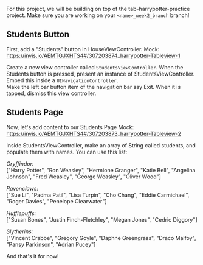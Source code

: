 For this project, we will be building on top of the tab-harrypotter-practice project. Make sure you are working on your `<name>_week2_branch` branch!

## Students Button
First, add a "Students" button in HouseViewController. Mock: https://invis.io/AEMTGJXHTS4#/307203874_harrypotter-Tableview-1

Create a new view controller called `StudentsViewController`. When the Students button is pressed, present an instance of StudentsViewController.  
Embed this inside a `UINavigationController`.  
Make the left bar button item of the navigation bar say Exit. When it is tapped, dismiss this view controller.

## Students Page
Now, let's add content to our Students Page Mock: https://invis.io/AEMTGJXHTS4#/307203873_harrypotter-Tableview-2

Inside StudentsViewController, make an array of String called students, and populate them with names. You can use this list:   

*Gryffindor:*  
["Harry Potter", "Ron Weasley", "Hermione Granger", "Katie Bell", "Angelina Johnson", "Fred Weasley", "George Weasley", "Oliver Wood"]   

*Ravenclaws:*  
["Sue Li", "Padma Patil", "Lisa Turpin", "Cho Chang", "Eddie Carmichael", "Roger Davies", "Penelope Clearwater"]   

*Hufflepuffs:*  
["Susan Bones", "Justin Finch-Fletchley", "Megan Jones", "Cedric Diggory"]  

*Slytherins:*   
["Vincent Crabbe", "Gregory Goyle", "Daphne Greengrass", "Draco Malfoy", "Pansy Parkinson", "Adrian Pucey"]   

And that's it for now!
